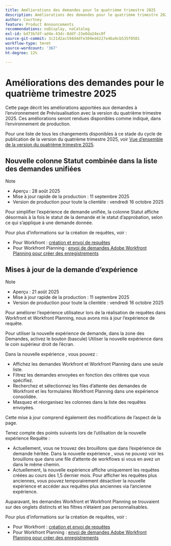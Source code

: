 ```yaml
---
title: Améliorations des demandes pour le quatrième trimestre 2025
description: Améliorations des demandes pour le quatrième trimestre 2025
author: Courtney
feature: Product Announcements
recommendations: noDisplay, noCatalog
exl-id: bd73b7df-ad4e-43dc-8ddf-23e0da24ec0f
source-git-commit: 3c21d2ac594d4dfe309ed4227e46a9cb535f0501
workflow-type: tm+mt
source-wordcount: '367'
ht-degree: 12%

---
```


# Améliorations des demandes pour le quatrième trimestre 2025

Cette page décrit les améliorations apportées aux demandes à l’environnement de Prévisualisation avec la version du quatrième trimestre 2025. Ces améliorations seront rendues disponibles comme indiqué, dans l’environnement de production.

Pour une liste de tous les changements disponibles à ce stade du cycle de publication de la version du quatrième trimestre 2025, voir [Vue d’ensemble de la version du quatrième trimestre 2025](/help/quicksilver/product-announcements/product-releases/25-q4-release-activity/25-q4-release-overview.md).

## Nouvelle colonne Statut combinée dans la liste des demandes unifiées

>[!NOTE]
>
>* Aperçu : 28 août 2025
>* Mise à jour rapide de la production : 11 septembre 2025
>* Version de production pour toute la clientèle : vendredi 16 octobre 2025

Pour simplifier l’expérience de demande unifiée, la colonne Statut affiche désormais à la fois le statut de la demande et le statut d’approbation, selon ce qui s’applique à une demande donnée.

Pour plus d’informations sur la création de requêtes, voir :

* Pour Workfront : [création et envoi de requêtes](/help/quicksilver/manage-work/requests/create-requests/create-submit-requests.md)
* Pour Workfront Planning : [envoi de demandes Adobe Workfront Planning pour créer des enregistrements](/help/quicksilver/planning/requests/submit-requests.md)

## Mises à jour de la demande d’expérience

>[!NOTE]
>
>* Aperçu : 21 août 2025
>* Mise à jour rapide de la production : 11 septembre 2025
>* Version de production pour toute la clientèle : vendredi 16 octobre 2025

Pour améliorer l’expérience utilisateur lors de la réalisation de requêtes dans Workfront et Workfront Planning, nous avons mis à jour l’expérience de requête.

Pour utiliser la nouvelle expérience de demande, dans la zone des Demandes, activez le bouton (bascule) Utiliser la nouvelle expérience dans le coin supérieur droit de l’écran.

Dans la nouvelle expérience , vous pouvez :

* Affichez les demandes Workfront et Workfront Planning dans une seule liste.
* Filtrez les demandes envoyées en fonction des critères que vous spécifiez.
* Recherchez et sélectionnez les files d’attente des demandes de Workfront et les formulaires Workfront Planning dans une expérience consolidée.
* Masquez et réorganisez les colonnes dans la liste des requêtes envoyées.

Cette mise à jour comprend également des modifications de l’aspect de la page.

Tenez compte des points suivants lors de l’utilisation de la nouvelle expérience Requête :

* Actuellement, vous ne trouvez des brouillons que dans l’expérience de demande héritée. Dans la nouvelle expérience , vous ne pouvez voir les brouillons que dans une file d’attente de workflows si vous en avez un dans le même chemin.
* Actuellement, la nouvelle expérience affiche uniquement les requêtes créées au cours des 1,5 dernier mois. Pour afficher les requêtes plus anciennes, vous pouvez temporairement désactiver la nouvelle expérience et accéder aux requêtes plus anciennes via l’ancienne expérience.

Auparavant, les demandes Workfront et Workfront Planning se trouvaient sur des onglets distincts et les filtres n’étaient pas personnalisables.

Pour plus d’informations sur la création de requêtes, voir :

* Pour Workfront : [création et envoi de requêtes](/help/quicksilver/manage-work/requests/create-requests/create-submit-requests.md)
* Pour Workfront Planning : [envoi de demandes Adobe Workfront Planning pour créer des enregistrements](/help/quicksilver/planning/requests/submit-requests.md)
